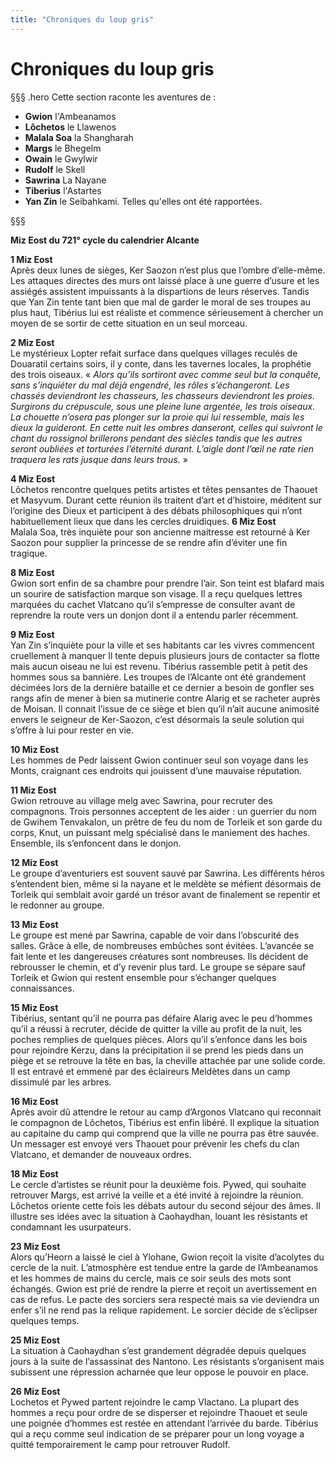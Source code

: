 ```yaml
---
title: "Chroniques du loup gris"
---
```

# Chroniques du loup gris

§§§ .hero
Cette section raconte les aventures de :
- **Gwion** l'Ambeanamos
- **Lôchetos** le Llawenos
- **Malala Soa** la Shangharah
- **Margs** le Bhegelm
- **Owain** le Gwylwir
- **Rudolf** le Skell
- **Sawrina** La Nayane
- **Tiberius** l'Astartes
- **Yan Zin** le Seibahkami.
Telles qu'elles ont été rapportées.

§§§

**Miz Eost du 721° cycle du calendrier Alcante**  


**1 Miz Eost**  
Après deux lunes de sièges, Ker Saozon n’est plus que l’ombre d’elle-même. Les attaques directes des murs ont laissé place à une guerre d’usure et les assiégés assistent impuissants à la dispartions de leurs réserves. Tandis que Yan Zin tente tant bien que mal de garder le moral de ses troupes au plus haut, Tibérius lui est réaliste et commence sérieusement à chercher un moyen de se sortir de cette situation en un seul morceau.  

**2 Miz Eost**  
Le mystérieux Lopter refait surface dans quelques villages reculés de Douaratil certains soirs, il y conte, dans les tavernes locales, la prophétie des trois oiseaux. « *Alors qu’ils sortiront avec comme seul but la conquête, sans s’inquiéter du mal déjà engendré, les rôles s’échangeront. Les chassés deviendront les chasseurs, les chasseurs deviendront les proies. Surgirons du crépuscule, sous une pleine lune argentée, les trois oiseaux. La chouette n’osera pas plonger sur la proie qui lui ressemble, mais les dieux la guideront. En cette nuit les ombres danseront, celles qui suivront le chant du rossignol brillerons pendant des siècles tandis que les autres seront oubliées et torturées l’éternité durant. L’aigle dont l’œil ne rate rien traquera les rats jusque dans leurs trous.* »  

**4 Miz Eost**  
Lôchetos rencontre quelques petits artistes et têtes pensantes de Thaouet et Masyvum. Durant cette réunion ils traitent d’art et d’histoire, méditent sur l’origine des Dieux et participent à des débats philosophiques qui n’ont habituellement lieux que dans les cercles druidiques.
**6 Miz Eost**  
Malala Soa, très inquiète pour son ancienne maitresse est retourné à Ker Saozon pour supplier la princesse de se rendre afin d’éviter une fin tragique.  

**8 Miz Eost**  
Gwion sort enfin de sa chambre pour prendre l’air. Son teint est blafard mais un sourire de satisfaction marque son visage. Il a reçu quelques lettres marquées du cachet Vlatcano qu’il s’empresse de consulter avant de reprendre la route vers un donjon dont il a entendu parler récemment.  

**9 Miz Eost**  
Yan Zin s’inquiète pour la ville et ses habitants car les vivres commencent cruellement à manquer Il tente depuis plusieurs jours de contacter sa flotte mais aucun oiseau ne lui est revenu. Tibérius rassemble petit à petit des hommes sous sa bannière. Les troupes de l’Alcante ont été grandement décimées lors de la dernière bataille et ce dernier a besoin de gonfler ses rangs afin de mener à bien sa mutinerie contre Alarig et se racheter auprès de Moisan. Il connait l’issue de ce siège et bien qu’il n’ait aucune animosité envers le seigneur de Ker-Saozon, c’est désormais la seule solution qui s’offre à lui pour rester en vie.  

**10 Miz Eost**  
Les hommes de Pedr laissent Gwion continuer seul son voyage dans les Monts, craignant ces endroits qui jouissent d’une mauvaise réputation.  

**11 Miz Eost**  
Gwion retrouve au village melg avec Sawrina, pour recruter des compagnons. Trois personnes acceptent de les aider : un guerrier du nom de Gwihem Tenvakalon, un prêtre de feu du nom de Torleik et son garde du corps, Knut, un puissant melg spécialisé dans le maniement des haches. Ensemble, ils s’enfoncent dans le donjon.  

**12 Miz Eost**  
Le groupe d’aventuriers est souvent sauvé par Sawrina. Les différents héros s’entendent bien, même si la nayane et le meldète se méfient désormais de Torleik qui semblait avoir gardé un trésor avant de finalement se repentir et le redonner au groupe.  

**13 Miz Eost**  
Le groupe est mené par Sawrina, capable de voir dans l’obscurité des salles. Grâce à elle, de nombreuses embûches sont évitées. L’avancée se fait lente et les dangereuses créatures sont nombreuses. Ils décident de rebrousser le chemin, et d’y revenir plus tard. Le groupe se sépare sauf Torleik et Gwion qui restent ensemble pour s’échanger quelques connaissances.  

**15 Miz Eost**  
Tibérius, sentant qu’il ne pourra pas défaire Alarig avec le peu d’hommes qu’il a réussi à recruter, décide de quitter la ville au profit de la nuit, les poches remplies de quelques pièces. Alors qu’il s’enfonce dans les bois pour rejoindre Kerzu, dans la précipitation il se prend les pieds dans un piège et se retrouve la tête en bas, la cheville attachée par une solide corde. Il est entravé et emmené par des éclaireurs Meldètes dans un camp dissimulé par les arbres.  

**16 Miz Eost**  
Après avoir dû attendre le retour au camp d’Argonos Vlatcano qui reconnait le compagnon de Lôchetos, Tibérius est enfin libéré. Il explique la situation au capitaine du camp qui comprend que la ville ne pourra pas être sauvée. Un messager est envoyé vers Thaouet pour prévenir les chefs du clan Vlatcano, et demander de nouveaux ordres.  

**18 Miz Eost**  
Le cercle d’artistes se réunit pour la deuxième fois. Pywed, qui souhaite retrouver Margs, est arrivé la veille et a été invité à rejoindre la réunion. Lôchetos oriente cette fois les débats autour du second séjour des âmes. Il illustre ses idées avec la situation à Caohaydhan, louant les résistants et condamnant les usurpateurs.  

**23 Miz Eost**  
Alors qu’Heorn a laissé le ciel à Ylohane, Gwion reçoit la visite d’acolytes du cercle de la nuit. L’atmosphère est tendue entre la garde de l’Ambeanamos et les hommes de mains du cercle, mais ce soir seuls des mots sont échangés. Gwion est prié de rendre la pierre et reçoit un avertissement en cas de refus. Le pacte des sorciers sera respecté mais sa vie deviendra un enfer s’il ne rend pas la relique rapidement. Le sorcier décide de s’éclipser quelques temps.  

**25 Miz Eost**  
La situation à Caohaydhan s’est grandement dégradée depuis quelques jours à la suite de l’assassinat des Nantono. Les résistants s’organisent mais subissent une répression acharnée que leur oppose le pouvoir en place.  

**26 Miz Eost**  
Lochetos et Pywed partent rejoindre le camp Vlactano. La plupart des hommes a reçu pour ordre de se disperser et rejoindre Thaouet et seule une poignée d’hommes est restée en attendant l’arrivée du barde. Tibérius qui a reçu comme seul indication de se préparer pour un long voyage a quitté temporairement le camp pour retrouver Rudolf.  
